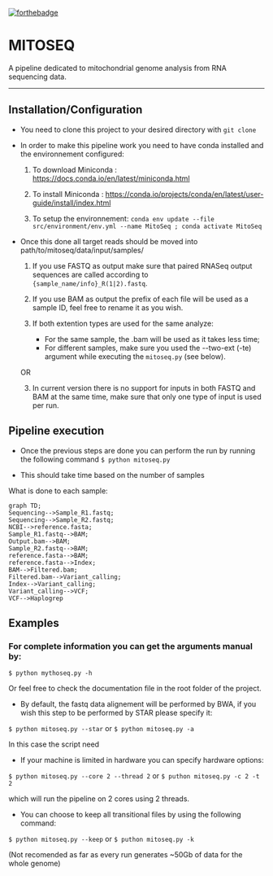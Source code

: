 [![forthebadge](https://forthebadge.com/images/badges/powered-by-black-magic.svg)](https://forthebadge.com)

# MITOSEQ
A pipeline dedicated to mitochondrial genome analysis from RNA sequencing data.

_________
## Installation/Configuration
- You need to clone this project to your desired directory with ```git clone```

- In order to make this pipeline work you need to have conda installed and the environnement configured:

    1) To download Miniconda : https://docs.conda.io/en/latest/miniconda.html

    2) To install Miniconda : https://conda.io/projects/conda/en/latest/user-guide/install/index.html

    3) To setup the environnement: ```conda env update --file src/environment/env.yml --name MitoSeq ; conda activate MitoSeq```

- Once this done all target reads should be moved into    path/to/mitoseq/data/input/samples/

    1) If you use FASTQ as output make sure that paired RNASeq output sequences are called according to ```{sample_name/info}_R(1|2).fastq```.

    2) If you use BAM as output the prefix of each file will be used as a sample ID, feel free to rename it as you wish.

    3) If both extention types are used for the same analyze:
        - For the same sample, the .bam will be used as it takes less time;
        - For different samples, make sure you used the --two-ext (-te) argument while executing the ```mitoseq.py``` (see below).
    
    OR

    3) In current version there is no support for inputs in both FASTQ and BAM at the same time, make sure that only one type of input is used per run. 

## Pipeline execution
- Once the previous steps are done you can perform the run by running the following command
```$ python mitoseq.py```

- This should take time based on the number of samples

What is done to each sample:
```mermaid
graph TD;
Sequencing-->Sample_R1.fastq;
Sequencing-->Sample_R2.fastq;
NCBI-->reference.fasta;
Sample_R1.fastq-->BAM;
Output.bam-->BAM;
Sample_R2.fastq-->BAM;
reference.fasta-->BAM;
reference.fasta-->Index;
BAM-->Filtered.bam;
Filtered.bam-->Variant_calling;
Index-->Variant_calling;
Variant_calling-->VCF;
VCF-->Haplogrep

```

## Examples
### For complete information you can get the arguments manual by:
```$ python mythoseq.py -h```

Or feel free to check the documentation file in the root folder of the project.

- By default, the fastq data alignement will be performed by BWA, if you wish this step to be performed by STAR please specify it:

```$ python mitoseq.py --star``` or ```$ python mitoseq.py -a```

In this case the script need

- If your machine is limited in hardware you can specify hardware options:

```$ python mitoseq.py --core 2 --thread 2```  or  ```$ puthon mitoseq.py -c 2 -t 2```

which will run the pipeline on 2 cores using 2 threads.

- You can choose to keep all transitional files by using the following command:

```$ python mitoseq.py --keep``` or ```$ puthon mitoseq.py -k```

(Not recomended as far as every run generates ~50Gb of data for the whole genome)


